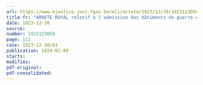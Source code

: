 ```yaml
---
url: https://www.ejustice.just.fgov.be/eli/arrete/1923/12/30/1923123050/justel
title-fr: "ARRETE ROYAL relatif à l'admission des bâtiments de guerre étrangers dans les eaux et ports du Royaume"
date: 1923-12-30
source:
number: 1923123050
page: 111
case: 1923-12-30/01
publication: 1924-01-09
starts:
modifies:
pdf-original:
pdf-consolidated:
---
```


